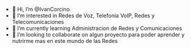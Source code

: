 - 👋 Hi, I’m @IvanCorcino
- 👀 I’m interested in  Redes de Voz, Telefonia VoIP, Redes y Telecomunicaciones
- 🌱 I’m currently learning  Administracion de Redes y Comunicaciones
- 💞️ I’m looking to collaborate on  algun proyecto para poder aprender y nutrirme mas en este mundo de las Redes


<!---
IvanCorcino/IvanCorcino is a ✨ special ✨ repository because its `README.md` (this file) appears on your GitHub profile.
You can click the Preview link to take a look at your changes.
--->
